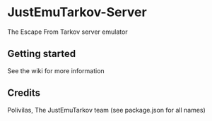 # JustEmuTarkov-Server
The Escape From Tarkov server emulator

## Getting started
See the wiki for more information

## Credits
Polivilas, The JustEmuTarkov team (see package.json for all names)
